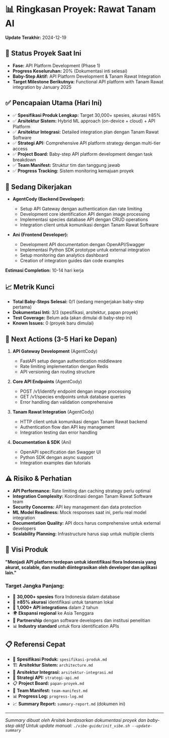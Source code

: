 # 📊 Ringkasan Proyek: Rawat Tanam AI

**Update Terakhir:** 2024-12-19

## 🎯 Status Proyek Saat Ini
- **Fase:** API Platform Development (Phase 1)
- **Progress Keseluruhan:** 20% (Dokumentasi inti selesai)
- **Baby-Step Aktif:** API Platform Development & Tanam Rawat Integration
- **Target Milestone Berikutnya:** Functional API platform with Tanam Rawat integration by January 2025

## ✅ Pencapaian Utama (Hari Ini)
- ✅ **Spesifikasi Produk Lengkap:** Target 30,000+ spesies, akurasi ≥85%
- ✅ **Arsitektur Sistem:** Hybrid ML approach (on-device + cloud) + API Platform
- ✅ **Arsitektur Integrasi:** Detailed integration plan dengan Tanam Rawat Software
- ✅ **Strategi API:** Comprehensive API platform strategy dengan multi-tier access
- ✅ **Project Board:** Baby-step API platform development dengan task breakdown
- ✅ **Team Manifest:** Struktur tim dan tanggung jawab
- ✅ **Progress Tracking:** Sistem monitoring kemajuan proyek

## 🚧 Sedang Dikerjakan
- **AgentCody (Backend Developer):**
  - Setup API Gateway dengan authentication dan rate limiting
  - Development core identification API dengan image processing
  - Implementasi species database API dengan CRUD operations
  - Integration client untuk komunikasi dengan Tanam Rawat Software

- **Ani (Frontend Developer):**
  - Development API documentation dengan OpenAPI/Swagger
  - Implementasi Python SDK prototype untuk external integration
  - Setup monitoring dan analytics dashboard
  - Creation of integration guides dan code examples

**Estimasi Completion:** 10-14 hari kerja

## 📈 Metrik Kunci
- **Total Baby-Steps Selesai:** 0/1 (sedang mengerjakan baby-step pertama)
- **Dokumentasi Inti:** 3/3 (spesifikasi, arsitektur, papan proyek)
- **Test Coverage:** Belum ada (akan dimulai di baby-step ini)
- **Known Issues:** 0 (proyek baru dimulai)

## 🔮 Next Actions (3-5 Hari ke Depan)
1. **API Gateway Development** (AgentCody)
   - FastAPI setup dengan authentication middleware
   - Rate limiting implementation dengan Redis
   - API versioning dan routing structure

2. **Core API Endpoints** (AgentCody)
   - POST /v1/identify endpoint dengan image processing
   - GET /v1/species endpoints untuk database queries
   - Error handling dan validation comprehensive

3. **Tanam Rawat Integration** (AgentCody)
   - HTTP client untuk komunikasi dengan Tanam Rawat backend
   - Authentication flow dan API key management
   - Integration testing dan error handling

4. **Documentation & SDK** (Ani)
   - OpenAPI specification dan Swagger UI
   - Python SDK dengan async support
   - Integration examples dan tutorials

## ⚠️ Risiko & Perhatian
- **API Performance:** Rate limiting dan caching strategy perlu optimal
- **Integration Complexity:** Koordinasi dengan Tanam Rawat Software team
- **Security Concerns:** API key management dan data protection
- **ML Model Readiness:** Mock responses saat ini, perlu real model integration
- **Documentation Quality:** API docs harus comprehensive untuk external developers
- **Scalability Planning:** Infrastructure harus siap untuk multiple clients

## 🎯 Visi Produk
**"Menjadi API platform terdepan untuk identifikasi flora Indonesia yang akurat, scalable, dan mudah diintegrasikan oleh developer dan aplikasi lain."**

### Target Jangka Panjang:
- 🌱 **30,000+ spesies** flora Indonesia dalam database
- 🎯 **≥85% akurasi** identifikasi untuk tanaman lokal
- 🔌 **1,000+ API integrations** dalam 2 tahun
- 🌍 **Ekspansi regional** ke Asia Tenggara
- 🤝 **Partnership** dengan software developers dan institusi penelitian
- 📊 **Industry standard** untuk flora identification APIs

## 📋 Referensi Cepat
- 📄 **Spesifikasi Produk:** `spesifikasi-produk.md`
- 🏗️ **Arsitektur Sistem:** `architecture.md`
- 🔌 **Arsitektur Integrasi:** `arsitektur-integrasi.md`
- 🚀 **Strategi API:** `strategi-api.md`
- 📋 **Project Board:** `papan-proyek.md`
- 👥 **Team Manifest:** `team-manifest.md`
- 📊 **Progress Log:** `progress-log.md`
- 📈 **Summary Report:** `summary-report.md` (dokumen ini)

---
*Summary dibuat oleh Arsitek berdasarkan dokumentasi proyek dan baby-step aktif*
*Untuk update manual: `./vibe-guide/init_vibe.sh --update-summary`*